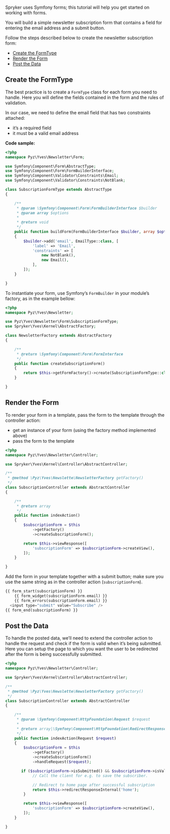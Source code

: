 <!--used to be: http://spryker.github.io/tutorials/yves/working-with-forms/ -->
Spryker uses Symfony forms; this tutorial will help you get started on working with forms.

You will build a simple newsletter subscription form that contains a field for entering the email address and a submit button.

Follow the steps described below to create the newsletter subscription form:

* [Create the FormType](https://documentation.spryker.com/docs/t-working-forms#create-the-formtype)
* [Render the Form](https://documentation.spryker.com/docs/t-working-forms#render-the-form)
* [Post the Data](https://documentation.spryker.com/docs/t-working-forms#post-the-data)

## Create the FormType
The best practice is to create a `FormType` class for each form you need to handle. Here you will define the fields contained in the form and the rules of validation.

In our case, we need to define the email field that has two constraints attached:

* it’s a required field
* it must be a valid email address

**Code sample:**
    
```php
<?php
namespace Pyz\Yves\Newsletter\Form;

use Symfony\Component\Form\AbstractType;
use Symfony\Component\Form\FormBuilderInterface;
use Symfony\Component\Validator\Constraints\Email;
use Symfony\Component\Validator\Constraints\NotBlank;

class SubscriptionFormType extends AbstractType
{

    /**
     * @param \Symfony\Component\Form\FormBuilderInterface $builder
     * @param array $options
     *
     * @return void
     */
    public function buildForm(FormBuilderInterface $builder, array $options)
    {
        $builder->add('email', EmailType::class, [
            'label' => 'Email',
            'constraints' => [
                new NotBlank(),
                new Email(),
            ],
        ]);
    }

}
```

To instantiate your form, use Symfony’s `FormBuilder` in your module’s factory, as in the example bellow:

```php
<?php
namespace Pyz\Yves\Newsletter;

use Pyz\Yves\Newsletter\Form\SubscriptionFormType;
use Spryker\Yves\Kernel\AbstractFactory;

class NewsletterFactory extends AbstractFactory
{

    /**
     * @return \Symfony\Component\Form\FormInterface
     */
    public function createSubscriptionForm()
    {
        return $this->getFormFactory()->create(SubscriptionFormType::class);
    }

}
```

## Render the Form
To render your form in a template, pass the form to the template through the controller action:

* get an instance of your form (using the factory method implemented above)
* pass the form to the template

```php
<?php
namespace Pyz\Yves\Newsletter\Controller;

use Spryker\Yves\Kernel\Controller\AbstractController;

/**
 * @method \Pyz\Yves\Newslette\NewsletterFactory getFactory()
 */
class SubscriptionController extends AbstractController
{

    /**
     * @return array
     */
    public function indexAction()
    {
        $subscriptionForm = $this
            ->getFactory()
            ->createSubscriptionForm();

        return $this->viewResponse([
            'subscriptionForm' => $subscriptionForm->createView(),
        ]);
    }

}
```

Add the form in your template together with a submit button; make sure you use the same string as in the controller action (`subscriptionForm`).


```php
{{ form_start(subscriptionForm) }}
    {{ form_widget(subscriptionForm.email) }}
    {{ form_errors(subscriptionForm.email) }}
  <input type="submit" value="Subscribe" />
{{ form_end(subscriptionForm) }}
```

## Post the Data
To handle the posted data, we’ll need to extend the controller action to handle the request and check if the form is valid when it’s being submitted. Here you can setup the page to which you want the user to be redirected after the form is being successfully submitted.

```php
<?php
namespace Pyz\Yves\Newsletter\Controller;

use Spryker\Yves\Kernel\Controller\AbstractController;

/**
 * @method \Pyz\Yves\Newslette\NewsletterFactory getFactory()
 */
class SubscriptionController extends AbstractController
{

    /**
     * @param \Symfony\Component\HttpFoundation\Request $request
     *
     * @return array|\Symfony\Component\HttpFoundation\RedirectResponse
     */
    public function indexAction(Request $request)
    {
        $subscriptionForm = $this
            ->getFactory()
            ->createSubscriptionForm()
            ->handleRequest($request);

       if ($subscriptionForm->isSubmitted() && $subscriptionForm->isValid()) {
            // Call the client for e.g. to save the subscriber.

            // Redirect to home page after successful subscription
            return $this->redirectResponseInternal('home');
        }

        return $this->viewResponse([
            'subscriptionForm' => $subscriptionForm->createView(),
        ]);
    }

}
```
